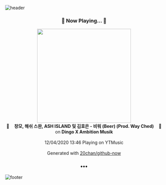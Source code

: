 ![header](https://capsule-render.vercel.app/api?type=wave&height=170&section=header&text=Hi.%20I'm%20SHIFT&fontColor=090707&fontAlignX=45&fontAlignY=65&fontSize=100)

<h3 align="center">🎵 Now Playing... 🎵</h3>
<p align="center">
  <a href="https://music.youtube.com/channel/UCwPpkv2G2jCAI7bFv7dADWg">
    <img width="300" src="https://lh3.googleusercontent.com/tGwJmEAdR-9MnbVxd9TQYU-Vq2J4D7qix3aDNb62x3yAJdjc9rjD5wjB4lnP02r51HeLUQOfZ5TDLmtW">
  </a>
  <br>
  🎵&nbsp&nbsp&nbsp <b>창모, 해쉬 스완, ASH ISLAND 및 김효은 - 비워 (Beer) (Prod. Way Ched)</b> &nbsp&nbsp&nbsp🎵
  <br>
  on <b>Dingo X Ambition Musik</b>
  
  <br />
  <br />
  12/04/2020 13:46 Playing on YTMusic
  <br />
  <br />
  Generated with <a href="https://github.com/20chan/github-now">20chan/github-now</a>
</p>

<h3 align="center">•••</h3>

![footer](https://capsule-render.vercel.app/api?type=wave&height=150&section=footer)
